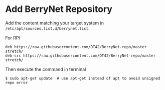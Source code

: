 # Add BerryNet Repository

Add the content matching your target system in `/etc/apt/sources.list.d/berrynet.list`.

For RPi

```
deb https://raw.githubusercontent.com/DT42/BerryNet-repo/master stretch/
deb-src https://raw.githubusercontent.com/DT42/BerryNet-repo/master stretch/
```

Then execute the command in terminal

```
$ sudo apt-get update  # use apt-get instead of apt to avoid unsigned repo error
```
